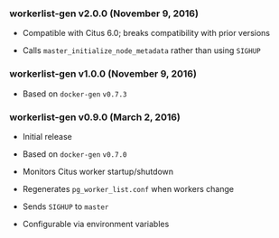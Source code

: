 ### workerlist-gen v2.0.0 (November 9, 2016) ###

* Compatible with Citus 6.0; breaks compatibility with prior versions

* Calls `master_initialize_node_metadata` rather than using `SIGHUP`

### workerlist-gen v1.0.0 (November 9, 2016) ###

* Based on `docker-gen` `v0.7.3`

### workerlist-gen v0.9.0 (March 2, 2016) ###

* Initial release

* Based on `docker-gen` `v0.7.0`

* Monitors Citus worker startup/shutdown

* Regenerates `pg_worker_list.conf` when workers change

* Sends `SIGHUP` to `master`

* Configurable via environment variables
